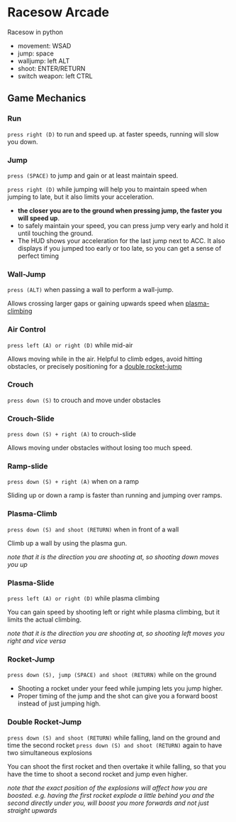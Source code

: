 # Racesow Arcade
Racesow in python


- movement: WSAD
- jump: space
- walljump: left ALT
- shoot: ENTER/RETURN
- switch weapon: left CTRL

## Game Mechanics

### Run

`press right (D)` to run and speed up. at faster speeds, running will slow you down.

### Jump

`press (SPACE)` to jump and gain or at least maintain speed.

`press right (D)` while jumping will help you to maintain speed when jumping to late, but it also limits your acceleration.

- **the closer you are to the ground when pressing jump, the faster you will speed up**. 
- to safely maintain your speed, you can press jump very early and hold it until touching the ground.
- The HUD shows your acceleration for the last jump next to ACC. It also displays if you jumped too early or too late, so you can get a sense of perfect timing

### Wall-Jump

`press (ALT)` when passing a wall to perform a wall-jump. 

Allows crossing larger gaps or gaining upwards speed when [plasma-climbing](#Plasma-Climb)

### Air Control

`press left (A) or right (D)` while mid-air

Allows moving while in the air. Helpful to climb edges, avoid hitting obstacles, or precisely positioning for a [double rocket-jump](#Double-Rocket-Jump)

### Crouch

`press down (S)` to crouch and move under obstacles

### Crouch-Slide

`press down (S) + right (A)` to crouch-slide 

Allows moving under obstacles without losing too much speed.

### Ramp-slide

`press down (S) + right (A)` when on a ramp

Sliding up or down a ramp is faster than running and jumping over ramps.

### Plasma-Climb

`press down (S) and shoot (RETURN)` when in front of a wall

Climb up a wall by using the plasma gun.

*note that it is the direction you are shooting at, so shooting down moves you up*

### Plasma-Slide

`press left (A) or right (D)` while plasma climbing

You can gain speed by shooting left or right while plasma climbing, but it limits the actual climbing. 

*note that it is the direction you are shooting at, so shooting left moves you right and vice versa*

### Rocket-Jump

`press down (S), jump (SPACE) and shoot (RETURN)` while on the ground

- Shooting a rocket under your feed while jumping lets you jump higher.
- Proper timing of the jump and the shot can give you a forward boost instead of just jumping high.

### Double Rocket-Jump

`press down (S) and shoot (RETURN)` while falling, land on the ground and time the second rocket
`press down (S) and shoot (RETURN)` again to have two simultaneous explosions

You can shoot the first rocket and then overtake it while falling, so that you have the time to shoot a second rocket and jump even higher.

*note that the exact position of the explosions will affect how you are boosted. e.g. having the first rocket explode a little behind you and the second directly under you, will boost you more forwards and not just straight upwards*
